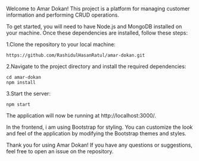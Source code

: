 Welcome to Amar Dokan! This project is a platform for managing customer information and performing CRUD operations.

To get started, you will need to have Node.js and MongoDB installed on your machine. Once these dependencies are installed, follow these steps:

1.Clone the repository to your local machine:

```
https://github.com/RashidulHasanRatul/amar-dokan.git

```
2.Navigate to the project directory and install the required dependencies:
```
cd amar-dokan
npm install

```
3.Start the server:
```
npm start

```

The application will now be running at http://localhost:3000/.

In the frontend, i am using Bootstrap for styling. You can customize the look and feel of the application by modifying the Bootstrap themes and styles.

Thank you for using Amar Dokan! If you have any questions or suggestions, feel free to open an issue on the repository.
